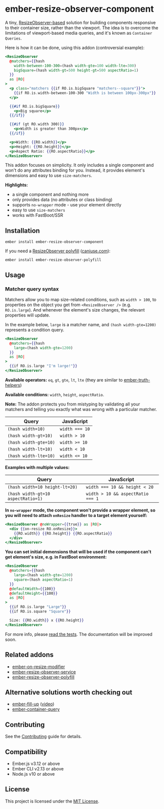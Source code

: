 # ember-resize-observer-component

A tiny, [ResizeObserver-based][resize-observer] solution for building components responsive to their container size, rather than the viewport. The idea is to overcome the limitations of viewport-based media queries, and it's known as `Container Queries`.

Here is how it can be done, using this addon (controversial example):

```hbs
<ResizeObserver
  @matchers={{hash
    width-between-100-300=(hash width-gte=100 width-lte=300)
    bigSquare=(hash width-gt=500 height-gt=500 aspectRatio=1)
  }}
  as |RO|
>
  <p class="matchers {{if RO.is.bigSquare "matchers--square"}}">
    {{if RO.is.width-between-100-300 "Width is between 100px-300px"}}
  </p>

  {{#if RO.is.bigSquare}}
    <p>Big square</p>
  {{/if}}

  {{#if (gt RO.width 300)}}
    <p>Width is greater than 300px</p>
  {{/if}}

  <p>Width: {{RO.width}}</p>
  <p>Height: {{RO.height}}</p>
  <p>Aspect Ratio: {{RO.aspectRatio}}</p>
</ResizeObserver>
```

This addon focuses on simplicity. It only includes a single component and won't do any attributes binding for you. Instead, it provides element's dimensions and easy to use `size-matchers`.

**Highlights:**

- a single component and nothing more
- only provides data (no attributes or class binding)
- supports `no-wrapper` mode - use your element directly
- easy to use `size-matchers`
- works with FastBoot/SSR

## Installation

```
ember install ember-resize-observer-component
```

If you need a [ResizeObserver polyfill][resize-observer-polyfill] ([caniuse.com](https://caniuse.com/#feat=resizeobserver)):

```
ember install ember-resize-observer-polyfill
```

## Usage

### Matcher query syntax

Matchers allow you to map size-related conditions, such as `width > 100`, to properties on the object you get from `<ResizeObserver />` (e.g. `RO.is.large`). And whenever the element's size changes, the relevant properties will update.

In the example below, `large` is a matcher name, and `(hash width-gte=1200)` represents a condition query.

```hbs
<ResizeObserver
  @matchers={{hash
    large=(hash width-gte=1200)
  }}
  as |RO|
>
  {{if RO.is.large "I'm large!"}}
</ResizeObserver>
```

**Available operators:** `eq`, `gt`, `gte`, `lt`, `lte` (they are similar to [ember-truth-helpers][])

**Available conditions:** `width`, `height`, `aspectRatio`.

**Note:** The addon protects you from mistyping by validating all your matchers and telling you exactly what was wrong with a particular matcher.

| Query                 | JavaScript     |
| --------------------- | -------------- |
| `(hash width=10)`     | `width === 10` |
| `(hash width-gt=10)`  | `width > 10`   |
| `(hash width-gte=10)` | `width >= 10`  |
| `(hash width-lt=10)`  | `width < 10`   |
| `(hash width-lte=10)` | `width <= 10`  |

**Examples with multiple values:**

| Query                              | JavaScript                        |
| ---------------------------------- | --------------------------------- |
| `(hash width=10 height-lt=20)`     | `width === 10 && height < 20`     |
| `(hash width-gt=10 aspectRatio=1)` | `width > 10 && aspectRatio === 1` |

**In `no-wrapper` mode, the component won't provide a wrapper element, so you will need to attach `onResize` handler to a target element yourself:**

```hbs
<ResizeObserver @noWrapper={{true}} as |RO|>
  <div {{on-resize RO.onResize}}>
    {{RO.width}} {{RO.height}} {{RO.aspectRatio}}
  </div>
</ResizeObserver>
```

**You can set initial demensions that will be used if the component can't get element's size, e.g. in FastBoot environment:**

```hbs
<ResizeObserver
  @matchers={{hash
    large=(hash width-gte=1200)
    square=(hash aspectRatio=1)
  }}
  @defaultWidth={{100}}
  @defaultHeight={{100}}
  as |RO|
>
  {{if RO.is.large "Large"}}
  {{if RO.is.square "Square"}}

  Size: {{RO.width}} x {{RO.height}}
</ResizeObserver>
```

For more info, please [read the tests](https://github.com/PrecisionNutrition/ember-resize-observer-component/blob/master/tests/integration/components/resize-observer-test.js). The documentation will be improved soon.

## Related addons

- [ember-on-resize-modifier][on-resize-modifier]
- [ember-resize-observer-service][resize-observer-service]
- [ember-resize-observer-polyfill][resize-observer-polyfill]

## Alternative solutions worth checking out

- [ember-fill-up](https://github.com/chadian/ember-fill-up) ([video](https://www.youtube.com/watch?v=RIdjk9_RSBY))
- [ember-container-query](https://github.com/ijlee2/ember-container-query)

## Contributing

See the [Contributing](CONTRIBUTING.md) guide for details.

## Compatibility

- Ember.js v3.12 or above
- Ember CLI v2.13 or above
- Node.js v10 or above

## License

This project is licensed under the [MIT License](LICENSE.md).

[resize-observer]: https://developer.mozilla.org/en-US/docs/Web/API/ResizeObserver
[resize-observer-service]: https://github.com/PrecisionNutrition/ember-resize-observer-service
[on-resize-modifier]: https://github.com/PrecisionNutrition/ember-on-resize-modifier
[resize-observer-polyfill]: https://github.com/PrecisionNutrition/ember-resize-observer-polyfill
[ember-truth-helpers]: https://github.com/jmurphyau/ember-truth-helpers
